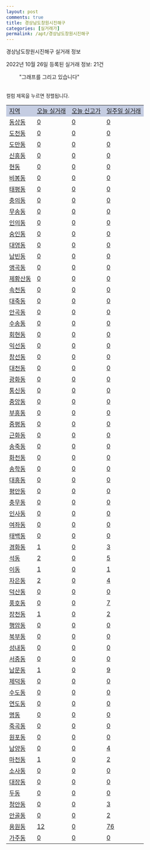 ```yaml
---
layout: post
comments: true
title: 경상남도창원시진해구
categories: [실거래가]
permalink: /apt/경상남도창원시진해구
---
```


경상남도창원시진해구 실거래 정보

2022년 10월 26일 등록된 실거래 정보: 21건

<!--<script async src="https://pagead2.googlesyndication.com/pagead/js/adsbygoogle.js?client=ca-pub-3485438051770037"
 crossorigin="anonymous"></script>-->

<script type="text/javascript">
  google.charts.load('current', {'packages':['corechart']});
  google.charts.setOnLoadCallback(drawChart);

  function drawChart() {
    var data = google.visualization.arrayToDataTable([['거래일', '매매', '전월세', '전매'], ['21-01', 4, 6, 0], ['21-02', 0, 2, 0], ['21-03', 0, 1, 0], ['21-04', 0, 1, 0], ['21-05', 0, 2, 0], ['21-06', 0, 1, 0], ['21-07', 0, 22, 0], ['21-08', 85, 116, 0], ['21-09', 15, 7, 0], ['21-10', 53, 70, 4], ['21-11', 242, 308, 10], ['21-12', 191, 300, 12], ['22-01', 224, 301, 6], ['22-02', 286, 306, 13], ['22-03', 343, 253, 24], ['22-04', 302, 303, 23], ['22-05', 259, 356, 0], ['22-06', 175, 358, 0], ['22-07', 134, 311, 0], ['22-08', 105, 473, 0], ['22-09', 94, 330, 0], ['22-10', 68, 264, 0]]);

    var options = {
      title: '최근 1년간 유형별 거래량 추이',
      legend: { position: 'bottom' }
    };

    setTimeout(function() {
        var chart = new google.visualization.LineChart(document.getElementById('columnchart_material'));
        chart.draw(data, (options));
        document.getElementById('loading').style.display = 'none';
        var dayLabel = (new Date()).getDay();
        if (dayLabel < 2) {
            sorttable.innerSortFunction.apply(document.getElementById('week'), []);
            sorttable.innerSortFunction.apply(document.getElementById('week'), []);        
        }
        else {
            sorttable.innerSortFunction.apply(document.getElementById('today'), []);
            sorttable.innerSortFunction.apply(document.getElementById('today'), []);
        }
    }, 200);

  }
</script>

<div id="loading" style="z-index:20; display: block; margin-left: 35px">"그래프를 그리고 있습니다"</div>
<div id="columnchart_material" style="width: 95%; margin-left: -35px; display: block"></div>
<!--<div style="width: 95%; margin-left: -35px; display: block">
      <script async src="https://pagead2.googlesyndication.com/pagead/js/adsbygoogle.js?client=ca-pub-3485438051770037"
          crossorigin="anonymous"></script>
      <ins class="adsbygoogle"
          style="display:block"
          data-ad-format="fluid"
          data-ad-layout-key="-fb+5w+4e-db+86"
          data-ad-client="ca-pub-3485438051770037"
          data-ad-slot="1827090281"></ins>
      <script>
          (adsbygoogle = window.adsbygoogle || []).push({});
      </script>
</div>-->
<br>

<font size='small' style='font-size: small;'>컬럼 제목을 누르면 정렬됩니다.</font>
<table class="sortable">
  <tr style='background-color: rgba(114, 132, 186,0.4);'>
    <td id="region"><a href="#">지역</a></td>
    <td id="today"><a href="#">오늘 실거래</a></td>
    <td id="today_new"><a href="#">오늘 신고가</a></td>
    <td id="week"><a href="#">일주일 실거래</a></td>
  </tr>

  
  <tr class="item">
    <td><a href="경상남도창원시진해구동상동">동상동</a></td>
    <td><a href="경상남도창원시진해구동상동">0</a></td>
    <td><a href="경상남도창원시진해구동상동">0</a></td>
    <td><a href="경상남도창원시진해구동상동">0</a></td>
  </tr>
    

  <tr class="item">
    <td><a href="경상남도창원시진해구도천동">도천동</a></td>
    <td><a href="경상남도창원시진해구도천동">0</a></td>
    <td><a href="경상남도창원시진해구도천동">0</a></td>
    <td><a href="경상남도창원시진해구도천동">0</a></td>
  </tr>
    

  <tr class="item">
    <td><a href="경상남도창원시진해구도만동">도만동</a></td>
    <td><a href="경상남도창원시진해구도만동">0</a></td>
    <td><a href="경상남도창원시진해구도만동">0</a></td>
    <td><a href="경상남도창원시진해구도만동">0</a></td>
  </tr>
    

  <tr class="item">
    <td><a href="경상남도창원시진해구신흥동">신흥동</a></td>
    <td><a href="경상남도창원시진해구신흥동">0</a></td>
    <td><a href="경상남도창원시진해구신흥동">0</a></td>
    <td><a href="경상남도창원시진해구신흥동">0</a></td>
  </tr>
    

  <tr class="item">
    <td><a href="경상남도창원시진해구현동">현동</a></td>
    <td><a href="경상남도창원시진해구현동">0</a></td>
    <td><a href="경상남도창원시진해구현동">0</a></td>
    <td><a href="경상남도창원시진해구현동">0</a></td>
  </tr>
    

  <tr class="item">
    <td><a href="경상남도창원시진해구비봉동">비봉동</a></td>
    <td><a href="경상남도창원시진해구비봉동">0</a></td>
    <td><a href="경상남도창원시진해구비봉동">0</a></td>
    <td><a href="경상남도창원시진해구비봉동">0</a></td>
  </tr>
    

  <tr class="item">
    <td><a href="경상남도창원시진해구태평동">태평동</a></td>
    <td><a href="경상남도창원시진해구태평동">0</a></td>
    <td><a href="경상남도창원시진해구태평동">0</a></td>
    <td><a href="경상남도창원시진해구태평동">0</a></td>
  </tr>
    

  <tr class="item">
    <td><a href="경상남도창원시진해구충의동">충의동</a></td>
    <td><a href="경상남도창원시진해구충의동">0</a></td>
    <td><a href="경상남도창원시진해구충의동">0</a></td>
    <td><a href="경상남도창원시진해구충의동">0</a></td>
  </tr>
    

  <tr class="item">
    <td><a href="경상남도창원시진해구무송동">무송동</a></td>
    <td><a href="경상남도창원시진해구무송동">0</a></td>
    <td><a href="경상남도창원시진해구무송동">0</a></td>
    <td><a href="경상남도창원시진해구무송동">0</a></td>
  </tr>
    

  <tr class="item">
    <td><a href="경상남도창원시진해구인의동">인의동</a></td>
    <td><a href="경상남도창원시진해구인의동">0</a></td>
    <td><a href="경상남도창원시진해구인의동">0</a></td>
    <td><a href="경상남도창원시진해구인의동">0</a></td>
  </tr>
    

  <tr class="item">
    <td><a href="경상남도창원시진해구숭인동">숭인동</a></td>
    <td><a href="경상남도창원시진해구숭인동">0</a></td>
    <td><a href="경상남도창원시진해구숭인동">0</a></td>
    <td><a href="경상남도창원시진해구숭인동">0</a></td>
  </tr>
    

  <tr class="item">
    <td><a href="경상남도창원시진해구대영동">대영동</a></td>
    <td><a href="경상남도창원시진해구대영동">0</a></td>
    <td><a href="경상남도창원시진해구대영동">0</a></td>
    <td><a href="경상남도창원시진해구대영동">0</a></td>
  </tr>
    

  <tr class="item">
    <td><a href="경상남도창원시진해구남빈동">남빈동</a></td>
    <td><a href="경상남도창원시진해구남빈동">0</a></td>
    <td><a href="경상남도창원시진해구남빈동">0</a></td>
    <td><a href="경상남도창원시진해구남빈동">0</a></td>
  </tr>
    

  <tr class="item">
    <td><a href="경상남도창원시진해구앵곡동">앵곡동</a></td>
    <td><a href="경상남도창원시진해구앵곡동">0</a></td>
    <td><a href="경상남도창원시진해구앵곡동">0</a></td>
    <td><a href="경상남도창원시진해구앵곡동">0</a></td>
  </tr>
    

  <tr class="item">
    <td><a href="경상남도창원시진해구제황산동">제황산동</a></td>
    <td><a href="경상남도창원시진해구제황산동">0</a></td>
    <td><a href="경상남도창원시진해구제황산동">0</a></td>
    <td><a href="경상남도창원시진해구제황산동">0</a></td>
  </tr>
    

  <tr class="item">
    <td><a href="경상남도창원시진해구속천동">속천동</a></td>
    <td><a href="경상남도창원시진해구속천동">0</a></td>
    <td><a href="경상남도창원시진해구속천동">0</a></td>
    <td><a href="경상남도창원시진해구속천동">0</a></td>
  </tr>
    

  <tr class="item">
    <td><a href="경상남도창원시진해구대죽동">대죽동</a></td>
    <td><a href="경상남도창원시진해구대죽동">0</a></td>
    <td><a href="경상남도창원시진해구대죽동">0</a></td>
    <td><a href="경상남도창원시진해구대죽동">0</a></td>
  </tr>
    

  <tr class="item">
    <td><a href="경상남도창원시진해구안곡동">안곡동</a></td>
    <td><a href="경상남도창원시진해구안곡동">0</a></td>
    <td><a href="경상남도창원시진해구안곡동">0</a></td>
    <td><a href="경상남도창원시진해구안곡동">0</a></td>
  </tr>
    

  <tr class="item">
    <td><a href="경상남도창원시진해구수송동">수송동</a></td>
    <td><a href="경상남도창원시진해구수송동">0</a></td>
    <td><a href="경상남도창원시진해구수송동">0</a></td>
    <td><a href="경상남도창원시진해구수송동">0</a></td>
  </tr>
    

  <tr class="item">
    <td><a href="경상남도창원시진해구회현동">회현동</a></td>
    <td><a href="경상남도창원시진해구회현동">0</a></td>
    <td><a href="경상남도창원시진해구회현동">0</a></td>
    <td><a href="경상남도창원시진해구회현동">0</a></td>
  </tr>
    

  <tr class="item">
    <td><a href="경상남도창원시진해구익선동">익선동</a></td>
    <td><a href="경상남도창원시진해구익선동">0</a></td>
    <td><a href="경상남도창원시진해구익선동">0</a></td>
    <td><a href="경상남도창원시진해구익선동">0</a></td>
  </tr>
    

  <tr class="item">
    <td><a href="경상남도창원시진해구창선동">창선동</a></td>
    <td><a href="경상남도창원시진해구창선동">0</a></td>
    <td><a href="경상남도창원시진해구창선동">0</a></td>
    <td><a href="경상남도창원시진해구창선동">0</a></td>
  </tr>
    

  <tr class="item">
    <td><a href="경상남도창원시진해구대천동">대천동</a></td>
    <td><a href="경상남도창원시진해구대천동">0</a></td>
    <td><a href="경상남도창원시진해구대천동">0</a></td>
    <td><a href="경상남도창원시진해구대천동">0</a></td>
  </tr>
    

  <tr class="item">
    <td><a href="경상남도창원시진해구광화동">광화동</a></td>
    <td><a href="경상남도창원시진해구광화동">0</a></td>
    <td><a href="경상남도창원시진해구광화동">0</a></td>
    <td><a href="경상남도창원시진해구광화동">0</a></td>
  </tr>
    

  <tr class="item">
    <td><a href="경상남도창원시진해구통신동">통신동</a></td>
    <td><a href="경상남도창원시진해구통신동">0</a></td>
    <td><a href="경상남도창원시진해구통신동">0</a></td>
    <td><a href="경상남도창원시진해구통신동">0</a></td>
  </tr>
    

  <tr class="item">
    <td><a href="경상남도창원시진해구중앙동">중앙동</a></td>
    <td><a href="경상남도창원시진해구중앙동">0</a></td>
    <td><a href="경상남도창원시진해구중앙동">0</a></td>
    <td><a href="경상남도창원시진해구중앙동">0</a></td>
  </tr>
    

  <tr class="item">
    <td><a href="경상남도창원시진해구부흥동">부흥동</a></td>
    <td><a href="경상남도창원시진해구부흥동">0</a></td>
    <td><a href="경상남도창원시진해구부흥동">0</a></td>
    <td><a href="경상남도창원시진해구부흥동">0</a></td>
  </tr>
    

  <tr class="item">
    <td><a href="경상남도창원시진해구중평동">중평동</a></td>
    <td><a href="경상남도창원시진해구중평동">0</a></td>
    <td><a href="경상남도창원시진해구중평동">0</a></td>
    <td><a href="경상남도창원시진해구중평동">0</a></td>
  </tr>
    

  <tr class="item">
    <td><a href="경상남도창원시진해구근화동">근화동</a></td>
    <td><a href="경상남도창원시진해구근화동">0</a></td>
    <td><a href="경상남도창원시진해구근화동">0</a></td>
    <td><a href="경상남도창원시진해구근화동">0</a></td>
  </tr>
    

  <tr class="item">
    <td><a href="경상남도창원시진해구송죽동">송죽동</a></td>
    <td><a href="경상남도창원시진해구송죽동">0</a></td>
    <td><a href="경상남도창원시진해구송죽동">0</a></td>
    <td><a href="경상남도창원시진해구송죽동">0</a></td>
  </tr>
    

  <tr class="item">
    <td><a href="경상남도창원시진해구화천동">화천동</a></td>
    <td><a href="경상남도창원시진해구화천동">0</a></td>
    <td><a href="경상남도창원시진해구화천동">0</a></td>
    <td><a href="경상남도창원시진해구화천동">0</a></td>
  </tr>
    

  <tr class="item">
    <td><a href="경상남도창원시진해구송학동">송학동</a></td>
    <td><a href="경상남도창원시진해구송학동">0</a></td>
    <td><a href="경상남도창원시진해구송학동">0</a></td>
    <td><a href="경상남도창원시진해구송학동">0</a></td>
  </tr>
    

  <tr class="item">
    <td><a href="경상남도창원시진해구대흥동">대흥동</a></td>
    <td><a href="경상남도창원시진해구대흥동">0</a></td>
    <td><a href="경상남도창원시진해구대흥동">0</a></td>
    <td><a href="경상남도창원시진해구대흥동">0</a></td>
  </tr>
    

  <tr class="item">
    <td><a href="경상남도창원시진해구평안동">평안동</a></td>
    <td><a href="경상남도창원시진해구평안동">0</a></td>
    <td><a href="경상남도창원시진해구평안동">0</a></td>
    <td><a href="경상남도창원시진해구평안동">0</a></td>
  </tr>
    

  <tr class="item">
    <td><a href="경상남도창원시진해구충무동">충무동</a></td>
    <td><a href="경상남도창원시진해구충무동">0</a></td>
    <td><a href="경상남도창원시진해구충무동">0</a></td>
    <td><a href="경상남도창원시진해구충무동">0</a></td>
  </tr>
    

  <tr class="item">
    <td><a href="경상남도창원시진해구인사동">인사동</a></td>
    <td><a href="경상남도창원시진해구인사동">0</a></td>
    <td><a href="경상남도창원시진해구인사동">0</a></td>
    <td><a href="경상남도창원시진해구인사동">0</a></td>
  </tr>
    

  <tr class="item">
    <td><a href="경상남도창원시진해구여좌동">여좌동</a></td>
    <td><a href="경상남도창원시진해구여좌동">0</a></td>
    <td><a href="경상남도창원시진해구여좌동">0</a></td>
    <td><a href="경상남도창원시진해구여좌동">0</a></td>
  </tr>
    

  <tr class="item">
    <td><a href="경상남도창원시진해구태백동">태백동</a></td>
    <td><a href="경상남도창원시진해구태백동">0</a></td>
    <td><a href="경상남도창원시진해구태백동">0</a></td>
    <td><a href="경상남도창원시진해구태백동">0</a></td>
  </tr>
    

  <tr class="item">
    <td><a href="경상남도창원시진해구경화동">경화동</a></td>
    <td><a href="경상남도창원시진해구경화동">1</a></td>
    <td><a href="경상남도창원시진해구경화동">0</a></td>
    <td><a href="경상남도창원시진해구경화동">3</a></td>
  </tr>
    

  <tr class="item">
    <td><a href="경상남도창원시진해구석동">석동</a></td>
    <td><a href="경상남도창원시진해구석동">2</a></td>
    <td><a href="경상남도창원시진해구석동">0</a></td>
    <td><a href="경상남도창원시진해구석동">5</a></td>
  </tr>
    

  <tr class="item">
    <td><a href="경상남도창원시진해구이동">이동</a></td>
    <td><a href="경상남도창원시진해구이동">1</a></td>
    <td><a href="경상남도창원시진해구이동">0</a></td>
    <td><a href="경상남도창원시진해구이동">1</a></td>
  </tr>
    

  <tr class="item">
    <td><a href="경상남도창원시진해구자은동">자은동</a></td>
    <td><a href="경상남도창원시진해구자은동">2</a></td>
    <td><a href="경상남도창원시진해구자은동">0</a></td>
    <td><a href="경상남도창원시진해구자은동">4</a></td>
  </tr>
    

  <tr class="item">
    <td><a href="경상남도창원시진해구덕산동">덕산동</a></td>
    <td><a href="경상남도창원시진해구덕산동">0</a></td>
    <td><a href="경상남도창원시진해구덕산동">0</a></td>
    <td><a href="경상남도창원시진해구덕산동">0</a></td>
  </tr>
    

  <tr class="item">
    <td><a href="경상남도창원시진해구풍호동">풍호동</a></td>
    <td><a href="경상남도창원시진해구풍호동">0</a></td>
    <td><a href="경상남도창원시진해구풍호동">0</a></td>
    <td><a href="경상남도창원시진해구풍호동">7</a></td>
  </tr>
    

  <tr class="item">
    <td><a href="경상남도창원시진해구장천동">장천동</a></td>
    <td><a href="경상남도창원시진해구장천동">1</a></td>
    <td><a href="경상남도창원시진해구장천동">0</a></td>
    <td><a href="경상남도창원시진해구장천동">2</a></td>
  </tr>
    

  <tr class="item">
    <td><a href="경상남도창원시진해구행암동">행암동</a></td>
    <td><a href="경상남도창원시진해구행암동">0</a></td>
    <td><a href="경상남도창원시진해구행암동">0</a></td>
    <td><a href="경상남도창원시진해구행암동">0</a></td>
  </tr>
    

  <tr class="item">
    <td><a href="경상남도창원시진해구북부동">북부동</a></td>
    <td><a href="경상남도창원시진해구북부동">0</a></td>
    <td><a href="경상남도창원시진해구북부동">0</a></td>
    <td><a href="경상남도창원시진해구북부동">0</a></td>
  </tr>
    

  <tr class="item">
    <td><a href="경상남도창원시진해구성내동">성내동</a></td>
    <td><a href="경상남도창원시진해구성내동">0</a></td>
    <td><a href="경상남도창원시진해구성내동">0</a></td>
    <td><a href="경상남도창원시진해구성내동">0</a></td>
  </tr>
    

  <tr class="item">
    <td><a href="경상남도창원시진해구서중동">서중동</a></td>
    <td><a href="경상남도창원시진해구서중동">0</a></td>
    <td><a href="경상남도창원시진해구서중동">0</a></td>
    <td><a href="경상남도창원시진해구서중동">0</a></td>
  </tr>
    

  <tr class="item">
    <td><a href="경상남도창원시진해구남문동">남문동</a></td>
    <td><a href="경상남도창원시진해구남문동">1</a></td>
    <td><a href="경상남도창원시진해구남문동">0</a></td>
    <td><a href="경상남도창원시진해구남문동">9</a></td>
  </tr>
    

  <tr class="item">
    <td><a href="경상남도창원시진해구제덕동">제덕동</a></td>
    <td><a href="경상남도창원시진해구제덕동">0</a></td>
    <td><a href="경상남도창원시진해구제덕동">0</a></td>
    <td><a href="경상남도창원시진해구제덕동">0</a></td>
  </tr>
    

  <tr class="item">
    <td><a href="경상남도창원시진해구수도동">수도동</a></td>
    <td><a href="경상남도창원시진해구수도동">0</a></td>
    <td><a href="경상남도창원시진해구수도동">0</a></td>
    <td><a href="경상남도창원시진해구수도동">0</a></td>
  </tr>
    

  <tr class="item">
    <td><a href="경상남도창원시진해구연도동">연도동</a></td>
    <td><a href="경상남도창원시진해구연도동">0</a></td>
    <td><a href="경상남도창원시진해구연도동">0</a></td>
    <td><a href="경상남도창원시진해구연도동">0</a></td>
  </tr>
    

  <tr class="item">
    <td><a href="경상남도창원시진해구명동">명동</a></td>
    <td><a href="경상남도창원시진해구명동">0</a></td>
    <td><a href="경상남도창원시진해구명동">0</a></td>
    <td><a href="경상남도창원시진해구명동">0</a></td>
  </tr>
    

  <tr class="item">
    <td><a href="경상남도창원시진해구죽곡동">죽곡동</a></td>
    <td><a href="경상남도창원시진해구죽곡동">0</a></td>
    <td><a href="경상남도창원시진해구죽곡동">0</a></td>
    <td><a href="경상남도창원시진해구죽곡동">0</a></td>
  </tr>
    

  <tr class="item">
    <td><a href="경상남도창원시진해구원포동">원포동</a></td>
    <td><a href="경상남도창원시진해구원포동">0</a></td>
    <td><a href="경상남도창원시진해구원포동">0</a></td>
    <td><a href="경상남도창원시진해구원포동">0</a></td>
  </tr>
    

  <tr class="item">
    <td><a href="경상남도창원시진해구남양동">남양동</a></td>
    <td><a href="경상남도창원시진해구남양동">0</a></td>
    <td><a href="경상남도창원시진해구남양동">0</a></td>
    <td><a href="경상남도창원시진해구남양동">4</a></td>
  </tr>
    

  <tr class="item">
    <td><a href="경상남도창원시진해구마천동">마천동</a></td>
    <td><a href="경상남도창원시진해구마천동">1</a></td>
    <td><a href="경상남도창원시진해구마천동">0</a></td>
    <td><a href="경상남도창원시진해구마천동">2</a></td>
  </tr>
    

  <tr class="item">
    <td><a href="경상남도창원시진해구소사동">소사동</a></td>
    <td><a href="경상남도창원시진해구소사동">0</a></td>
    <td><a href="경상남도창원시진해구소사동">0</a></td>
    <td><a href="경상남도창원시진해구소사동">0</a></td>
  </tr>
    

  <tr class="item">
    <td><a href="경상남도창원시진해구대장동">대장동</a></td>
    <td><a href="경상남도창원시진해구대장동">0</a></td>
    <td><a href="경상남도창원시진해구대장동">0</a></td>
    <td><a href="경상남도창원시진해구대장동">0</a></td>
  </tr>
    

  <tr class="item">
    <td><a href="경상남도창원시진해구두동">두동</a></td>
    <td><a href="경상남도창원시진해구두동">0</a></td>
    <td><a href="경상남도창원시진해구두동">0</a></td>
    <td><a href="경상남도창원시진해구두동">0</a></td>
  </tr>
    

  <tr class="item">
    <td><a href="경상남도창원시진해구청안동">청안동</a></td>
    <td><a href="경상남도창원시진해구청안동">0</a></td>
    <td><a href="경상남도창원시진해구청안동">0</a></td>
    <td><a href="경상남도창원시진해구청안동">3</a></td>
  </tr>
    

  <tr class="item">
    <td><a href="경상남도창원시진해구안골동">안골동</a></td>
    <td><a href="경상남도창원시진해구안골동">0</a></td>
    <td><a href="경상남도창원시진해구안골동">0</a></td>
    <td><a href="경상남도창원시진해구안골동">2</a></td>
  </tr>
    

  <tr class="item">
    <td><a href="경상남도창원시진해구용원동">용원동</a></td>
    <td><a href="경상남도창원시진해구용원동">12</a></td>
    <td><a href="경상남도창원시진해구용원동">0</a></td>
    <td><a href="경상남도창원시진해구용원동">76</a></td>
  </tr>
    

  <tr class="item">
    <td><a href="경상남도창원시진해구가주동">가주동</a></td>
    <td><a href="경상남도창원시진해구가주동">0</a></td>
    <td><a href="경상남도창원시진해구가주동">0</a></td>
    <td><a href="경상남도창원시진해구가주동">0</a></td>
  </tr>
    


</table>


    